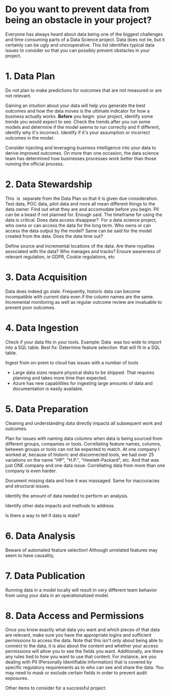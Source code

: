 # Do you want to prevent data from being an obstacle in your project?

Everyone has always heard about data being one of the biggest challenges and time consuming parts of a Data Science project.
Data does not lie, but it certainly can be ugly and uncooperative. This list identifies typical data issues to consider so that you can possibly prevent obstacles in your project. 

# 1. Data Plan
Do not  plan to make predictions for outcomes that are not measured or are not relevant.

Gaining an intuition about your data will help you generate the best outcomes and how the data moves is the ultimate indicator for how a business actually works. **Before** you begin  your project, identify some trends you would expect to see. Check the trends after you run some models and determine if the model seems to run correctly and if different, identify why it's incorrect. Identify if it's your assumption or incorrect outcomes in  the model.

Consider injecting and leveraging business intelligence into your data to derive improved outcomes. On more than one occasion, the data science team has determined how businesses processes work better than those running  the official process. 

# 2. Data Stewardship

This  is  separate from the Data Plan so that it is given due consideration. Test data, POC data, pilot data and more all mean different things to the data owner. Find out what they are and accomodate before you begin.
PII can be a beast if not planned for. Enough said.
The timeframe for using the data is critical. Does data access disappear?  For a data science project, who owns or can access the data for the long term. Who owns or can access the data output by the model? Same can be said for the model created from the data.  Does the data time out? 

Define source and incremental locations of the data.
Are there royalties associated with the data? Who manages and tracks?
Ensure awareness of relevant regulation, ie GDPR, Cookie regulations, etc

# 3. Data Acquisition

Data does indeed go stale. Frequently, historic data can become incompatible with current data even if the column names are the same. Incremental monitoring as well as regular outcome review are invaluable to prevent poor outcomes.

# 4. Data Ingestion
Check if your data fits in your tools.
Example: Data  was too wide to import into a SQL table. Best fix: Determine feature selection  that will fit in a SQL  table.

Ingest from  on-prem to cloud has issues with a number of tools
- Large data sizes require physical disks to be shipped.  That requires planning and takes more time than expected.
- Azure has new capabilities for ingesting large amounts of data and documentation is easily available.

# 5. Data Preparation
Cleaning and understanding data directly impacts all subsequent work and outcomes.

Plan for issues with naming data columns when data is being sourced from different groups, companies or tools.
Correllating feature names, columns, between groups or tools can  not be expected to match. At one company I worked at, because of historic and disconnected tools, we had over 25 variations on the name "HP", "H.P.", "Hewlett-Packard", etc. And that was just ONE company and one data issue. Correllating data from more than one company is even harder.

Document missing data and how it was massaged. Same for inaccuracies and structural issues.

Identify the amount of data needed to perform an analysis.

Identify other data impacts and methods to address.

Is there a way to tell if data is stale?

# 6. Data Analysis
Beware of automated feature selection! Although unrelated features may seem to have causality,  

# 7. Data Publication
Running data in a model  locally will result in very different team behavior from using your data in an operationalized model.

# 8. Data Access and Permissions
Once you know exactly what data you want and which pieces of that data are relevant, make sure you have the appropriate logins and sufficient permissions to access the data.  Note that this isn't only about being able to connect to the data, it is also about the content and whether your access permissions will allow you to see the fields you want.  Additionally, are there any rules tied to how you want to use that content.  For instance, are you dealing with PII (Personally Identifiable Information) that is covered by specific regulatory requirements as to who can see and share the data.  You may need to mask or exclude certain fields in order to prevent audit exposures.

Other items to consider for a successful project:



